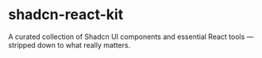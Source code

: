 # shadcn-react-kit
A curated collection of Shadcn UI components and essential React tools — stripped down to what really matters.
